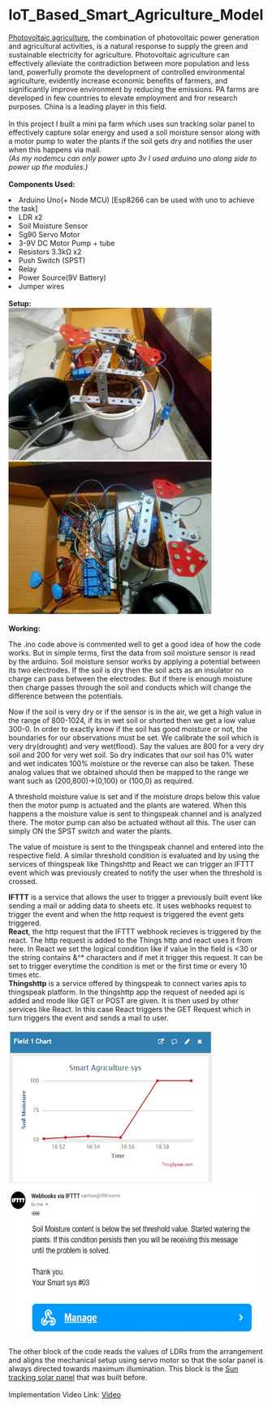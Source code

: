 # IoT_Based_Smart_Agriculture_Model
<a href="https://en.wikipedia.org/wiki/Agrivoltaic">Photovoltaic agriculture</a>, the combination of photovoltaic power generation and agricultural activities, is a natural response to supply the green and sustainable electricity for agriculture. Photovoltaic agriculture can effectively alleviate the contradiction between more population and less land, powerfully promote the development of controlled environmental agriculture, evidently increase economic benefits of farmers, and significantly improve environment by reducing the emissions. PA farms are developed in few countries to elevate employment and fror research purposes. China is a leading player in this field.<br><br>
In this project I built a mini pa farm which uses sun tracking solar panel to effectively capture solar energy and used a soil moisture sensor along with a motor pump to water the plants if the soil gets dry and notifies the user when this happens via mail.<br><i>(As my nodemcu can only power upto 3v I used arduino uno along side to power up the modules.)</i><br><br>
<b>Components Used:</b>
<li>Arduino Uno(+ Node MCU)  [Esp8266 can be used with uno to achieve the task]
<li>LDR x2
<li>Soil Moisture Sensor
<li>Sg90 Servo Motor
<li>3-9V DC Motor Pump + tube
<li> Resistors 3.3k&#8486; x2
<li>Push Switch (SPST)
<li>Relay
<li>Power Source(9V Battery)
<li>Jumper wires
  <br><br><b>Setup:</b><br>
  <img src="https://github.com/Ruthvik-1411/IoT_Based_Smart_Agriculture_Model/blob/main/isas_setup01.jpg?raw=true" height=300 width=400>
  <img src="https://github.com/Ruthvik-1411/IoT_Based_Smart_Agriculture_Model/blob/main/isas_setup02.jpg?raw=true" height=300 width=400><br><br>
  <b>Working:</b>
  <p>The .ino code above is commented well to get a good idea of how the code works. But in simple terms, first the data from soil moisture sensor is read by the arduino. Soil moisture sensor works by applying a potential between its two electrodes. If the soil is dry then the soil acts as an insulator no charge can pass between the electrodes. But if there is enough moisture then charge passes through the soil and conducts which will change the difference between the potentials. </p>
<p> Now if the soil is very dry or if the sensor is in the air, we get a high value in the range of 800-1024, if its in wet soil or shorted then we get a low value 300-0. In order to exactly know if the soil has good moisture or not, the boundaries for our observations must be set. We calibrate the soil which is very dry(drought) and very wet(flood). Say the values are 800 for a very dry soil and 200 for very wet soil. So dry indicates that our soil has 0% water and wet indicates 100% moisture or the reverse can also be taken. These analog values that we obtained should then be mapped to the range we want such as (200,800)->(0,100) or (100,0) as required.</p>
<p> A threshold moisture value is set and if the moisture drops below this value then the motor pump is actuated and the plants are watered. When this happens a the moisture value is sent to thingspeak channel and is analyzed there. The motor pump can also be actuated without all this. The user can simply ON the SPST switch and water the plants.</p>
<p> The value of moisture is sent to the thingspeak channel and entered into the respective field. A similar threshold condition is evaluated and by using the services of thingspeak like Thingshttp and React we can trigger an IFTTT event which was previously created to notify the user when the threshold is crossed.</p>
  <b>IFTTT</b> is a service that allows the user to trigger a previously built event like sending a mail or adding data to sheets etc. It uses webhooks request to trigger the event and when the http request is triggered the event gets triggered.<br>
  <b>React</b>, the http request that the IFTTT webhook recieves is triggered by the react. The http request is added to the Things http and react uses it from here. In React we set the logical condition like if value in the field is <30 or the string contains &^* characters and if met it trigger this request. It can be set to trigger everytime the condition is met or the first time or every 10 times etc.<br>
  <b>Thingshttp</b> is a service offered by thingspeak to connect varies apis to thingspeak platform. In the thingshttp app the request of needed api is added and mode like GET or POST are given. It is then used by other services like React. In this case React triggers the GET Request which in turn triggers the event and sends a mail to user.<br><br>
  <img src="https://github.com/Ruthvik-1411/IoT_Based_Smart_Agriculture_Model/blob/main/isas_ts01.jpg?raw=true" height=300 width=400>
  <img src="https://github.com/Ruthvik-1411/IoT_Based_Smart_Agriculture_Model/blob/main/isas_mail.jpg?raw=true" height=300 width=500>
  <br><br>
  The other block of the code reads the values of LDRs from the arrangement and aligns the mechanical setup using servo motor so that the solar panel is always directed towards maximum illumination. This block is the <a href="https://github.com/Ruthvik-1411/Sun_Following_Solar_Panel"> Sun tracking solar panel</a> that was built before.<br><br>
  Implementation Video Link: <a href="https://drive.google.com/file/d/1iZxccYPdfx272zXaMW7l_1YFA3T-oGFv/view?usp=sharing">Video</a>
